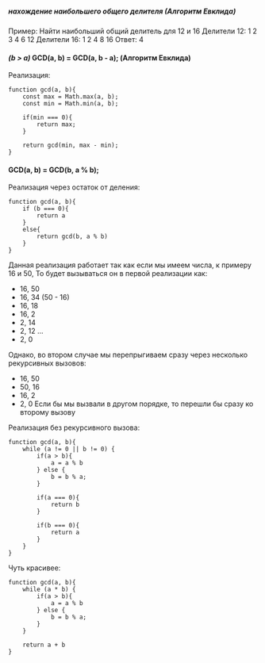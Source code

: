 ##### нахождение наибольшего общего делителя (Алгоритм Евклида)

Пример:
Найти наибольший общий делитель для 12 и 16
Делители 12: 1 2 3 4 6 12
Делители 16: 1 2 4 8 16
Ответ: 4

#### *(b > a)* GCD(a, b) = GCD(a, b - a);  (Алгоритм Евклида)

Реализация:
```
function gcd(a, b){
    const max = Math.max(a, b);
    const min = Math.min(a, b);

    if(min === 0){
        return max;
    }

    return gcd(min, max - min);
}
```

#### GCD(a, b) = GCD(b, a % b);

Реализация через остаток от деления:
```
function gcd(a, b){
    if (b === 0){
        return a
    }
    else{
        return gcd(b, a % b)
    }
}
```

Данная реализация работает так как если мы имеем числа, к примеру 16  и 50,
То будет вызываться он в первой реализации как:
- 16, 50
- 16, 34 (50 - 16)
- 16, 18
- 16, 2
- 2, 14
- 2, 12
...
- 2, 0

Однако, во втором случае мы перепрыгиваем сразу через несколько рекурсивных вызовов:
- 16, 50
- 50, 16
- 16, 2
- 2, 0
Если бы мы вызвали в другом порядке, то перешли бы сразу ко второму вызову

Реализация без рекурсивного вызова:
```
function gcd(a, b){
    while (a != 0 || b != 0) {
        if(a > b){
            a = a % b
        } else {
            b = b % a;
        }

        if(a === 0){
            return b
        }

        if(b === 0){
            return a
        }
    }
}
```

Чуть красивее:
```
function gcd(a, b){
    while (a * b) {
        if(a > b){
            a = a % b
        } else {
            b = b % a;
        }
    }
    
    return a + b
}
```